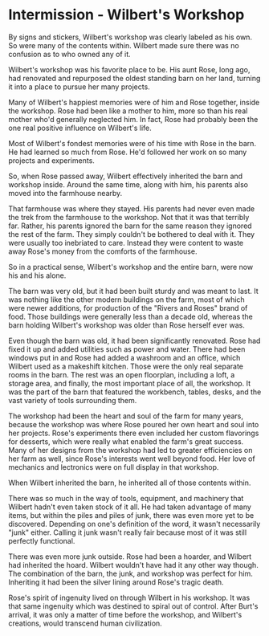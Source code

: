 Intermission - Wilbert's Workshop
===============================

By signs and stickers, Wilbert's workshop was clearly labeled as his own. So were many of the contents within. Wilbert made sure there was no confusion as to who owned any of it.

Wilbert's workshop was his favorite place to be. His aunt Rose, long ago, had renovated and repurposed the oldest standing barn on her land, turning it into a place to pursue her many projects.

Many of Wilbert's happiest memories were of him and Rose together, inside the workshop.  Rose had been like a mother to him, more so than his real mother who'd generally neglected him. In fact, Rose had probably been the one real positive influence on Wilbert's life.

Most of Wilbert's fondest memories were of his time with Rose in the barn. He had learned so much from Rose. He'd followed her work on so many projects and experiments.

So, when Rose passed away, Wilbert effectively inherited the barn and workshop inside. Around the same time, along with him, his parents also moved into the farmhouse nearby.

That farmhouse was where they stayed. His parents had never even made the trek from the farmhouse to the workshop. Not that it was that terribly far. Rather, his parents ignored the barn for the same reason they ignored the rest of the farm. They simply couldn't be bothered to deal with it. They were usually too inebriated to care. Instead they were content to waste away Rose's money from the comforts of the farmhouse.

So in a practical sense, Wilbert's workshop and the entire barn, were now his and his alone.

The barn was very old, but it had been built sturdy and was meant to last. It was nothing like the other modern buildings on the farm, most of which were newer additions, for production of the "Rivers and Roses" brand of food. Those buildings were generally less than a decade old, whereas the barn holding Wilbert's workshop was older than Rose herself ever was.

Even though the barn was old, it had been significantly renovated. Rose had fixed it up and added utilities such as power and water. There had been windows put in and Rose had added a washroom and an office, which Wilbert used as a makeshift kitchen. Those were the only real separate rooms in the barn. The rest was an open floorplan, including a loft, a storage area, and finally, the most important place of all, the workshop. It was the part of the barn that featured the workbench, tables, desks, and the vast variety of tools surrounding them.

The workshop had been the heart and soul of the farm for many years, because the workshop was where Rose poured her own heart and soul into her projects. Rose's experiments there even included her custom flavorings for desserts, which were really what enabled the farm's great success. Many of her designs from the workshop had led to greater efficiencies on her farm as well, since Rose's interests went well beyond food. Her love of mechanics and lectronics were on full display in that workshop.

When Wilbert inherited the barn, he inherited all of those contents within.

There was so much in the way of tools, equipment, and machinery that Wilbert hadn't even taken stock of it all. He had taken advantage of many items, but within the piles and piles of junk, there was even more yet to be discovered. Depending on one's definition of the word, it wasn't necessarily "junk" either. Calling it junk wasn't really fair because most of it was still perfectly functional.

There was even more junk outside. Rose had been a hoarder, and Wilbert had inherited the hoard. Wilbert wouldn't have had it any other way though. The combination of the barn, the junk, and workshop was perfect for him. Inheriting it had been the silver lining around Rose's tragic death.

Rose's spirit of ingenuity lived on through Wilbert in his workshop. It was that same ingenuity which was destined to spiral out of control. After Burt's arrival, it was only a matter of time before the workshop, and Wilbert's creations, would transcend human civilization.

